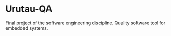 # Urutau-QA
Final project of the software engineering discipline. Quality software tool for embedded systems.
